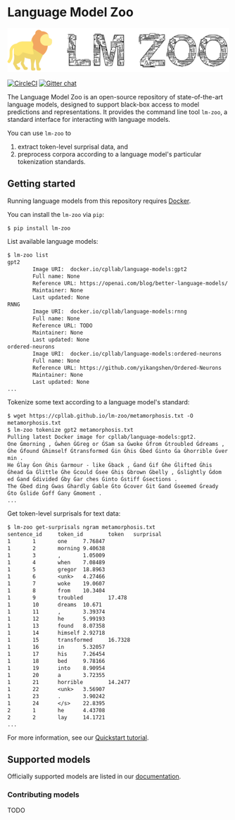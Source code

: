 # Language Model Zoo

![zoo-logo](docs/_static/logo.png)

[![CircleCI](https://circleci.com/gh/cpllab/lm-zoo/tree/master.svg?style=svg&circle-token=d907824249db5ad63c03bfcc3b403c6d9ad845e2)](https://circleci.com/gh/cpllab/lm-zoo/tree/master)
[![Gitter chat](https://badges.gitter.im/lm-zoo/community.png)](https://gitter.im/lm-zoo/community.png)

The Language Model Zoo is an open-source repository of state-of-the-art
language models, designed to support black-box access to model predictions and
representations. It provides the command line tool `lm-zoo`, a standard
interface for interacting with language models.

You can use `lm-zoo` to

1. extract token-level surprisal data, and
2. preprocess corpora according to a language model's particular tokenization
   standards.

## Getting started

Running language models from this repository requires [Docker][1].

You can install the `lm-zoo` via `pip`:

    $ pip install lm-zoo

List available language models:

    $ lm-zoo list
    gpt2
            Image URI:  docker.io/cpllab/language-models:gpt2
            Full name: None
            Reference URL: https://openai.com/blog/better-language-models/
            Maintainer: None
            Last updated: None
    RNNG
            Image URI:  docker.io/cpllab/language-models:rnng
            Full name: None
            Reference URL: TODO
            Maintainer: None
            Last updated: None
    ordered-neurons
            Image URI:  docker.io/cpllab/language-models:ordered-neurons
            Full name: None
            Reference URL: https://github.com/yikangshen/Ordered-Neurons
            Maintainer: None
            Last updated: None
    ...

Tokenize some text according to a language model's standard:

    $ wget https://cpllab.github.io/lm-zoo/metamorphosis.txt -O metamorphosis.txt
    $ lm-zoo tokenize gpt2 metamorphosis.txt
    Pulling latest Docker image for cpllab/language-models:gpt2.
    One Ġmorning , Ġwhen ĠGreg or ĠSam sa Ġwoke Ġfrom Ġtroubled Ġdreams , Ġhe Ġfound Ġhimself Ġtransformed Ġin Ġhis Ġbed Ġinto Ġa Ġhorrible Ġver min .
    He Ġlay Ġon Ġhis Ġarmour - like Ġback , Ġand Ġif Ġhe Ġlifted Ġhis Ġhead Ġa Ġlittle Ġhe Ġcould Ġsee Ġhis Ġbrown Ġbelly , Ġslightly Ġdom ed Ġand Ġdivided Ġby Ġar ches Ġinto Ġstiff Ġsections .
    The Ġbed ding Ġwas Ġhardly Ġable Ġto Ġcover Ġit Ġand Ġseemed Ġready Ġto Ġslide Ġoff Ġany Ġmoment .
    ...

Get token-level surprisals for text data:

    $ lm-zoo get-surprisals ngram metamorphosis.txt
    sentence_id     token_id        token   surprisal
    1       1       one     7.76847
    1       2       morning 9.40638
    1       3       ,       1.05009
    1       4       when    7.08489
    1       5       gregor  18.8963
    1       6       <unk>   4.27466
    1       7       woke    19.0607
    1       8       from    10.3404
    1       9       troubled        17.478
    1       10      dreams  10.671
    1       11      ,       3.39374
    1       12      he      5.99193
    1       13      found   8.07358
    1       14      himself 2.92718
    1       15      transformed     16.7328
    1       16      in      5.32057
    1       17      his     7.26454
    1       18      bed     9.78166
    1       19      into    8.90954
    1       20      a       3.72355
    1       21      horrible        14.2477
    1       22      <unk>   3.56907
    1       23      .       3.90242
    1       24      </s>    22.8395
    2       1       he      4.43708
    2       2       lay     14.1721
    ...

For more information, see our [Quickstart tutorial][2].

## Supported models

Officially supported models are listed in our [documentation][3].

### Contributing models

TODO

[1]: https://docs.docker.com/get-docker/
[2]: https://cpllab.github.io/lm-zoo/quickstart.html
[3]: https://cpllab.github.io/lm-zoo/models.html


